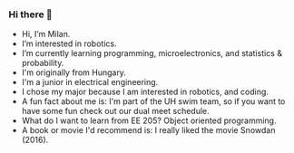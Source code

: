 ### Hi there 👋

- Hi, I’m Milan.
- I’m interested in robotics.
- I’m currently learning programming, microelectronics, and statistics & probability.
- I'm originally from Hungary.
- I'm a junior in electrical engineering. 
- I chose my major because I am interested in robotics, and coding. 
- A fun fact about me is:  I'm part of the UH swim team, so if you want to have some fun check out our dual meet schedule.
- What do I want to learn from EE 205?  Object oriented programming. 
- A book or movie I'd recommend is:  I really liked the movie Snowdan (2016). 
